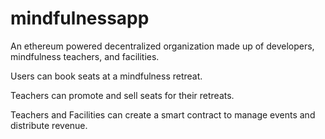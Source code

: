 # mindfulnessapp

An ethereum powered decentralized organization made up of developers, mindfulness teachers, and facilities. 

Users can book seats at a mindfulness retreat.

Teachers can promote and sell seats for their retreats.

Teachers and Facilities can create a smart contract to manage events and distribute revenue.
